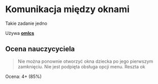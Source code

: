 # Komunikacja między oknami

Takie zadanie jedno

Używa [**omlcs**](https://github.com/Swirek3331/Omlcs)

## Ocena nauczycyciela

> Nie można ponownie otworzyć okna dziecka po jego pierwszym zamknięciu. Nie jest podpięta obsługa opcji menu. Reszta ok

Ocena: 4+ (85%)
